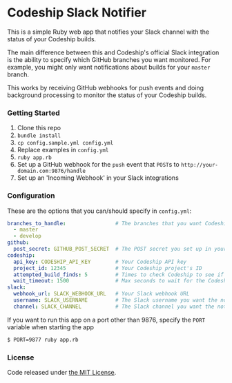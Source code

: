 # Codeship Slack Notifier

This is a simple Ruby web app that notifies your Slack channel with the status of your Codeship builds.

The main difference between this and Codeship's official Slack integration is the ability to specify which GitHub branches you want monitored. For example, you might only want notifications about builds for your `master` branch.

This works by receiving GitHub webhooks for push events and doing background processing to monitor the status of your Codeship builds.

### Getting Started

1. Clone this repo
2. `bundle install`
3. `cp config.sample.yml config.yml`
4. Replace examples in `config.yml`
5. `ruby app.rb`
6. Set up a GitHub webhook for the `push` event that `POST`s to `http://your-domain.com:9876/handle`
7. Set up an 'Incoming Webhook' in your Slack integrations

### Configuration

These are the options that you can/should specify in `config.yml`:

```yml
branches_to_handle:                # The branches that you want Codeship notifications for
  - master
  - develop
github:
  post_secret: GITHUB_POST_SECRET  # The POST secret you set up in your GitHub webhook
codeship:
  api_key: CODESHIP_API_KEY        # Your Codeship API key
  project_id: 12345                # Your Codeship project's ID
  attempted_build_finds: 5         # Times to check Codeship to see if the build exists--OPTIONAL, defaults to 5
  wait_timeout: 1500               # Max seconds to wait for the Codeship build to finish--OPTIONAL, defaults to 1500
slack:
  webhook_url: SLACK_WEBHOOK_URL   # Your Slack webhook URL
  username: SLACK_USERNAME         # The Slack username you want the notifications to post from
  channel: SLACK_CHANNEL           # The Slack channel you want the notifications to post to
```

If you want to run this app on a port other than 9876, specify the `PORT` variable when starting the app

```bash
$ PORT=9877 ruby app.rb
```

### License

Code released under [the MIT License](LICENSE).
